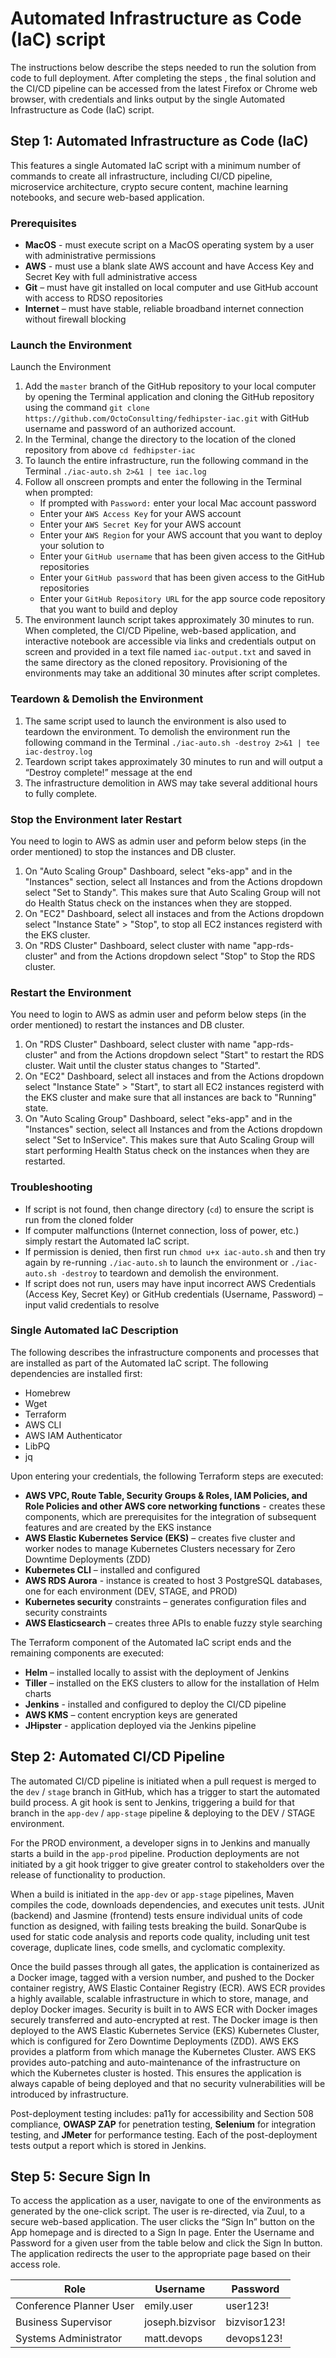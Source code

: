 # Automated Infrastructure as Code (IaC) script

The instructions below describe the steps needed to run the solution from code to full deployment. After completing the steps , the final  solution and the CI/CD pipeline can be accessed from the latest Firefox or Chrome web browser, with credentials and links output by the single Automated Infrastructure as Code (IaC) script.

## Step 1: Automated Infrastructure as Code (IaC)

This features a single Automated IaC script with a minimum number of commands to create all infrastructure, including CI/CD pipeline, microservice architecture, crypto secure content, machine learning notebooks, and secure web-based application.

### Prerequisites
- **MacOS** - must execute script on a MacOS operating system by a user with administrative permissions
- **AWS** - must use a blank slate AWS account and have Access Key and Secret Key with full administrative access
- **Git** – must have git installed on local computer and use GitHub account with access to RDSO repositories
- **Internet** – must have stable, reliable broadband internet connection without firewall blocking

### Launch the Environment

Launch the Environment

1. Add the `master` branch of the GitHub repository to your local computer by opening the Terminal application and cloning the GitHub repository using the command `git clone https://github.com/OctoConsulting/fedhipster-iac.git` with GitHub username and password of an authorized account.
2. In the Terminal, change the directory to the location of the cloned repository from above `cd fedhipster-iac`
3. To launch the entire infrastructure, run the following command in the Terminal `./iac-auto.sh 2>&1 | tee iac.log`
4. Follow all onscreen prompts and enter the following in the Terminal when prompted:
   - If prompted with `Password:` enter your local Mac account password
   - Enter your `AWS Access Key` for your AWS account
   - Enter your `AWS Secret Key` for your AWS account
   - Enter your `AWS Region` for your AWS account that you want to deploy your solution to
   - Enter your `GitHub username` that has been given access to the GitHub repositories
   - Enter your `GitHub password` that has been given access to the GitHub repositories
   - Enter your `GitHub Repository URL` for the app source code repository that you want to build and deploy
5. The environment launch script takes approximately 30 minutes to run. When completed, the CI/CD Pipeline, web-based application, and interactive notebook are accessible via links and credentials output on screen and provided in a text file named `iac-output.txt` and saved in the same directory as the cloned repository. Provisioning of the environments may take an additional 30 minutes after script completes.

### Teardown & Demolish the Environment

1. The same script used to launch the environment is also used to teardown the environment. To demolish the environment run the following command in the Terminal `./iac-auto.sh -destroy 2>&1 | tee iac-destroy.log`
2. Teardown script takes approximately 30 minutes to run and will output a “Destroy complete!” message at the end
3. The infrastructure demolition in AWS may take several additional hours to fully complete.


### Stop the Environment later Restart

You need to login to AWS as admin user and peform below steps (in the order mentioned) to stop the instances and DB cluster.
1. On "Auto Scaling Group" Dashboard, select "eks-app" and in the "Instances" section, select all Instances and from the Actions dropdown select "Set to Standy". This makes sure that Auto Scaling Group will not do Health Status check on the instances when they are stopped.
2. On "EC2" Dashboard, select all instaces and from the Actions dropdown select "Instance State" > "Stop", to stop all EC2 instances registerd with the EKS cluster.
3. On "RDS Cluster" Dashboard, select cluster with name "app-rds-cluster" and from the Actions dropdown select "Stop" to Stop the RDS cluster.

### Restart the Environment

You need to login to AWS as admin user and peform below steps (in the order mentioned) to restart the instances and DB cluster.
1. On "RDS Cluster" Dashboard, select cluster with name "app-rds-cluster" and from the Actions dropdown select "Start" to restart the RDS cluster. Wait until the cluster status changes to "Started".
2. On "EC2" Dashboard, select all instaces and from the Actions dropdown select "Instance State" > "Start", to start all EC2 instances registerd with the EKS cluster and make sure that all instances are back to "Running" state.
3. On "Auto Scaling Group" Dashboard, select "eks-app" and in the "Instances" section, select all Instances and from the Actions dropdown select "Set to InService". This makes sure that Auto Scaling Group will start performing Health Status check on the instances when they are restarted.


### Troubleshooting

- If script is not found, then change directory (`cd`) to ensure the script is run from the cloned folder
- If computer malfunctions (Internet connection, loss of power, etc.) simply restart the Automated IaC script.
- If permission is denied, then first run `chmod u+x iac-auto.sh` and then try again by re-running `./iac-auto.sh` to launch the environment or `./iac-auto.sh -destroy` to teardown and demolish the environment.
- If script does not run, users may have input incorrect AWS Credentials (Access Key, Secret Key) or GitHub credentials (Username, Password) – input valid credentials to resolve

### Single Automated IaC Description

The following describes the infrastructure components and processes that are installed as part of the Automated IaC script. The following dependencies are installed first:

- Homebrew
- Wget
- Terraform
- AWS CLI
- AWS IAM Authenticator
- LibPQ
- jq

Upon entering your credentials, the following Terraform steps are executed:

- **AWS VPC, Route Table, Security Groups & Roles, IAM Policies, and Role Policies and other AWS core networking functions** - creates these components, which are prerequisites for the integration of subsequent features and are created by the EKS instance
- **AWS Elastic Kubernetes Service (EKS)** – creates five cluster and worker nodes to manage Kubernetes Clusters necessary for Zero Downtime Deployments (ZDD)
- **Kubernetes CLI** – installed and configured
- **AWS RDS Aurora** - instance is created to host 3 PostgreSQL databases, one for each environment (DEV, STAGE, and PROD)
- **Kubernetes security** constraints – generates configuration files and security constraints
- **AWS Elasticsearch** – creates three APIs to enable fuzzy style searching

The Terraform component of the Automated IaC script ends and the remaining components are executed:
- **Helm** – installed locally to assist with the deployment of Jenkins
- **Tiller** – installed on the EKS clusters to allow for the installation of Helm charts
- **Jenkins** - installed and configured to deploy the CI/CD pipeline
- **AWS KMS** – content encryption keys are generated
- **JHipster** - application deployed via the Jenkins pipeline

## Step 2: Automated CI/CD Pipeline

The automated CI/CD pipeline is initiated when a pull request is merged to the `dev` / `stage` branch in GitHub, which has a trigger to start the automated build process. A git hook is sent to Jenkins, triggering a build for that branch in the `app-dev` / `app-stage` pipeline & deploying to the DEV / STAGE environment.

For the PROD environment, a developer signs in to Jenkins and manually starts a build in the `app-prod` pipeline. Production deployments are not initiated by a git hook trigger to give greater control to stakeholders over the release of functionality to production.

When a build is initiated in the `app-dev` or `app-stage` pipelines, Maven compiles the code, downloads dependencies, and executes unit tests. JUnit (backend) and Jasmine (frontend) tests ensure individual units of code function as designed, with failing tests breaking the build. SonarQube is used for static code analysis and reports code quality, including unit test coverage, duplicate lines, code smells, and cyclomatic complexity.

Once the build passes through all gates, the application is containerized as a Docker image, tagged with a version number, and pushed to the Docker container registry, AWS Elastic Container Registry (ECR). AWS ECR provides a highly available, scalable infrastructure in which to store, manage, and deploy Docker images. Security is built in to AWS ECR with Docker images securely transferred and auto-encrypted at rest. The Docker image is then deployed to the AWS Elastic Kubernetes Service (EKS) Kubernetes Cluster, which is configured for Zero Downtime Deployments (ZDD). AWS EKS provides a platform from which manage the Kubernetes Cluster. AWS EKS provides auto-patching and auto-maintenance of the infrastructure on which the Kubernetes cluster is hosted. This ensures the application is always capable of being deployed and that no security vulnerabilities will be introduced by infrastructure.

Post-deployment testing includes: pa11y for accessibility and Section 508 compliance, **OWASP ZAP** for penetration testing, **Selenium** for integration testing, and **JMeter** for performance testing. Each of the post-deployment tests output a report which is stored in Jenkins.

## Step 5: Secure Sign In

To access the application as a user, navigate to one of the environments as generated by the one-click script. The user is re-directed, via Zuul, to a secure web-based application. The user clicks the “Sign In” button on the App homepage and is directed to a Sign In page. Enter the Username and Password for a given user from the table below and click the Sign In button. The application redirects the user to the appropriate page based on their access role.

|Role|Username|Password|
|------|-------|--------|
|Conference Planner User|emily.user|user123!|
|Business Supervisor|joseph.bizvisor|bizvisor123!|
|Systems Administrator|matt.devops|devops123!|

